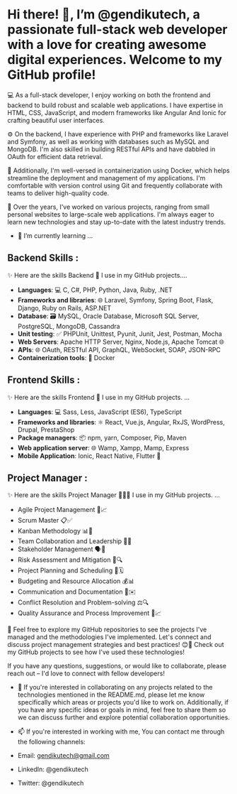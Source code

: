 # Hi there! 👋, I’m @gendikutech, a passionate full-stack web developer with a love for creating awesome digital experiences. Welcome to my GitHub profile!

💻 As a full-stack developer, I enjoy working on both the frontend and backend to build robust and scalable web applications. I have expertise in HTML, CSS, JavaScript, and modern frameworks like Angular And Ionic for crafting beautiful user interfaces.

⚙️ On the backend, I have experience with PHP and frameworks like Laravel and Symfony, as well as working with databases such as MySQL and MongoDB. I'm also skilled in building RESTful APIs and have dabbled in OAuth for efficient data retrieval.

🐳 Additionally, I'm well-versed in containerization using Docker, which helps streamline the deployment and management of my applications. I'm comfortable with version control using Git and frequently collaborate with teams to deliver high-quality code.

🌟 Over the years, I've worked on various projects, ranging from small personal websites to large-scale web applications. I'm always eager to learn new technologies and stay up-to-date with the latest industry trends.

- 🌱 I’m currently learning ... 

## Backend Skills :

✨ Here are the skills Backend 🚀 I use in my GitHub projects....

- **Languages**: 💻 C, C#, PHP, Python, Java, Ruby, .NET
- **Frameworks and libraries**: 🌐 Laravel, Symfony, Spring Boot, Flask, Django, Ruby on Rails, ASP.NET
- **Database**: 🗃️ MySQL, Oracle Database, Microsoft SQL Server, PostgreSQL, MongoDB, Cassandra
- **Unit testing**: ✅ PHPUnit, Unittest, Pyunit, Junit, Jest, Postman, Mocha
- **Web Servers**: Apache HTTP Server, Nginx, Node.js, Apache Tomcat 🌐
- **APIs**: 🌐 OAuth, RESTful API, GraphQL, WebSocket, SOAP, JSON-RPC
- **Containerization tools**: 🐳 Docker

## Frontend Skills :

✨ Here are the skills Frontend 🎨 I use in my GitHub projects. ...

- **Languages**: 💻 Sass, Less, JavaScript (ES6), TypeScript
- **Frameworks and libraries**: ⚛️ React, Vue.js, Angular, RxJS, WordPress, Drupal, PrestaShop
- **Package managers**: 📦 npm, yarn, Composer, Pip, Maven
- **Web application server**: 🌐 Wamp, Xampp, Mamp, Express
- **Mobile Application**: Ionic, React Native, Flutter 📱

## Project Manager :

✨ Here are the skills Project Manager 👨‍💼🚀 I use in my GitHub projects. ...
  
- Agile Project Management 🔄📈
- Scrum Master 📋✅
- Kanban Methodology 📊🔢
- Team Collaboration and Leadership 🤝👥
- Stakeholder Management 🗣️👥
- Risk Assessment and Mitigation 🚧🔍
- Project Planning and Scheduling 📅🗓️
- Budgeting and Resource Allocation 💰📊
- Communication and Documentation 📝✉️
- Conflict Resolution and Problem-solving ⚖️🔍
- Quality Assurance and Process Improvement 🧪📈

🔗 Feel free to explore my GitHub repositories to see the projects I've managed and the methodologies I've implemented. Let's connect and discuss project management strategies and best practices! 😊🚀 Check out my GitHub projects to see how I've used these technologies!

If you have any questions, suggestions, or would like to collaborate, please reach out – I'd love to connect with fellow developers!

- 💞️ If you're interested in collaborating on any projects related to the technologies mentioned in the README.md, please let me know specifically which areas or projects you'd like to work on. Additionally, if you have any specific ideas or goals in mind, feel free to share them so we can discuss further and explore potential collaboration opportunities.

- 📫 If you're interested in working with me, You can contact me through the following channels:
  
- Email: gendikutech@gmail.com
- LinkedIn: @gendikutech
- Twitter: @gendikutech



<!---
gendikutech/gendikutech is a ✨ special ✨ repository because its `README.md` (this file) appears on your GitHub profile.
You can click the Preview link to take a look at your changes.
--->
